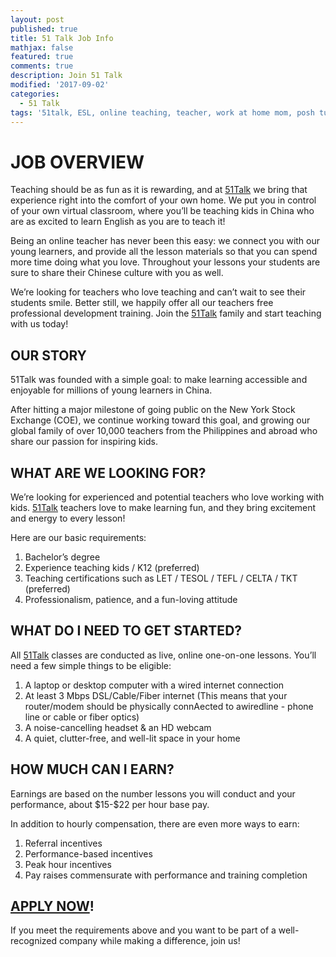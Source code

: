 ```yaml
---
layout: post
published: true
title: 51 Talk Job Info
mathjax: false
featured: true
comments: true
description: Join 51 Talk
modified: '2017-09-02'
categories:
  - 51 Talk
tags: '51talk, ESL, online teaching, teacher, work at home mom, posh tutor, posh mom'
---
```

<h1>JOB OVERVIEW</h1>

<p>Teaching should be as fun as it is rewarding, and at <a href="http://www.51talk.com/na?referrer=4825373">51Talk</a> we bring that experience right into the comfort of your own home. We put you in control of your own virtual classroom, where you’ll be teaching kids in China who are as excited to learn English as you are to teach it!</p>

<p>Being an online teacher has never been this easy: we connect you with our young learners, and provide all the lesson materials so that you can spend more time doing what you love. Throughout your lessons your students are sure to share their Chinese culture with you as well.</p>

<p>We’re looking for teachers who love teaching and can’t wait to see their students smile. Better still, we happily offer all our teachers free professional development training. Join the <a href="http://www.51talk.com/na?referrer=4825373">51Talk</a> family and start teaching with us today!</p>

<h2>OUR STORY</h2>

<p>51Talk was founded with a simple goal: to make learning accessible and enjoyable for millions of young learners in China. </p>

<p>After hitting a major milestone of going public on the New York Stock Exchange (COE), we continue working toward this goal, and growing our global family of over 10,000 teachers from the Philippines and abroad who share our passion for inspiring kids.</p>

<h2>WHAT ARE WE LOOKING FOR?</h2>

<p>We’re looking for experienced and potential teachers who love working with kids. <a href="http://www.51talk.com/na?referrer=4825373">51Talk</a> teachers love to make learning fun, and they bring excitement and energy to every lesson!</p>

<p>Here are our basic requirements:</p>

<ol>
<li>Bachelor&#8217;s degree</li>
<li>Experience teaching kids / K12 (preferred)</li>
<li>Teaching certifications such as LET / TESOL / TEFL / CELTA / TKT (preferred)</li>
<li>Professionalism, patience, and a fun-loving attitude</li>
</ol>

<h2>WHAT DO I NEED TO GET STARTED?</h2>

<p>All <a href="http://www.51talk.com/na?referrer=4825373">51Talk</a> classes are conducted as live, online one-on-one lessons. You’ll need a few simple things to be eligible:</p>

<ol>
<li>A laptop or desktop computer with a wired internet connection</li>
<li>At least 3 Mbps DSL/Cable/Fiber internet (This means that your router/modem should be physically connAected to awiredline - phone line or cable or fiber optics)</li>
<li>A noise-cancelling headset &amp; an HD webcam</li>
<li>A quiet, clutter-free, and well-lit space in your home</li>
</ol>

<h2>HOW MUCH CAN I EARN?</h2>

<p>Earnings are based on the number lessons you will conduct and your performance, about $15-$22 per hour base pay.</p>

<p>In addition to hourly compensation, there are even more ways to earn:</p>

<ol>
<li>Referral incentives</li>
<li>Performance-based incentives</li>
<li>Peak hour incentives</li>
<li>Pay raises commensurate with performance and training completion</li>
</ol>

<h2><a href="http://www.51talk.com/na?referrer=4825373">APPLY NOW</a>!</h2>

<p>If you meet the requirements above and you want to be part of a well-recognized company while making a difference, join us!</p>
